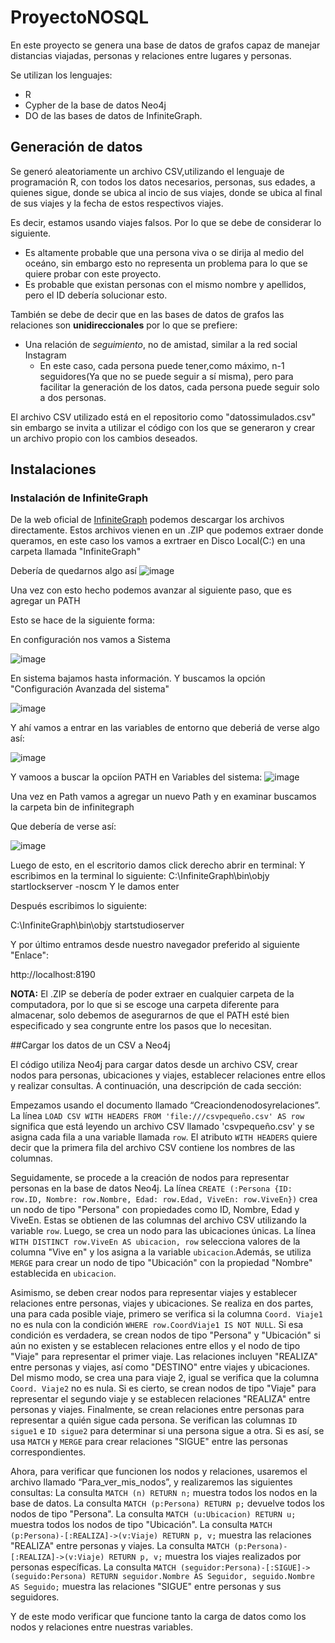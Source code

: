 # ProyectoNOSQL
En este proyecto se genera una base de datos de grafos capaz de manejar distancias viajadas, personas y relaciones entre lugares y personas.

Se utilizan los lenguajes:
* R
* Cypher de la base de datos Neo4j
* DO de las bases de datos de InfiniteGraph.

## Generación de datos
Se generó aleatoriamente un archivo CSV,utilizando el lenguaje de programación R, con todos los datos necesarios, personas, sus edades, a quienes sigue, donde se ubica al incio de sus viajes, donde se ubica al final de sus viajes y la fecha de estos respectivos viajes. 

Es decir, estamos usando viajes falsos. Por lo que se debe de considerar lo siguiente. 
 * Es altamente probable que una persona viva o se dirija al medio del oceáno, sin embargo esto no representa un problema para lo que se quiere probar con este proyecto.
 * Es probable que existan personas con el mismo nombre y apellidos, pero el ID debería solucionar esto.

También se debe de decir que en las bases de datos de grafos las relaciones son **unidireccionales** por lo que se prefiere:
* Una relación de *seguimiento*, no de amistad, similar a la red social Instagram
  * En este caso, cada persona puede tener,como máximo, n-1 seguidores(Ya que no se puede seguir a sí misma), pero para facilitar la generación de los datos, cada persona puede seguir solo a dos personas.

El archivo CSV utilizado está en el repositorio como "datossimulados.csv" sin embargo se invita a utilizar el código con los que se generaron y crear un archivo propio con los cambios deseados. 

## Instalaciones 

### Instalación de InfiniteGraph

De la web oficial de [InfiniteGraph](https://infinitegraph.com/free-download/) podemos descargar los archivos directamente. Estos archivos vienen en un .ZIP que podemos extraer donde queramos, en este caso los vamos a exrtraer en Disco Local(C:) en una carpeta llamada "InfiniteGraph"

Debería de quedarnos algo así
![image](https://github.com/dsbj2806/ProyectoNOSQL/assets/144052489/94d5c9b1-0ce5-4bcd-833f-e4dbe3df256d)

Una vez con esto hecho podemos avanzar al siguiente paso, que es agregar un PATH

Esto se hace de la siguiente forma:

En configuración nos vamos a Sistema 

![image](https://github.com/dsbj2806/ProyectoNOSQL/assets/144052489/ff41334e-b69f-413d-a6a8-f681694453d1)

En sistema bajamos hasta información. 
Y buscamos la opción "Configuración Avanzada del sistema"

![image](https://github.com/dsbj2806/ProyectoNOSQL/assets/144052489/fc859826-131b-4945-b542-b9dea52642a5)

Y ahí vamos a entrar en las variables de entorno que deberiá de verse algo así: 

![image](https://github.com/dsbj2806/ProyectoNOSQL/assets/144052489/03c7f05c-d829-41d3-ac41-b5a704dd3a7f)

Y vamoos a buscar la opciíon PATH en Variables del sistema: 
![image](https://github.com/dsbj2806/ProyectoNOSQL/assets/144052489/2a606d53-d768-4867-936c-95fbad306f04)

Una vez en Path vamos a agregar un nuevo Path y en examinar buscamos la carpeta bin de infinitegraph

Que debería de verse así: 

![image](https://github.com/dsbj2806/ProyectoNOSQL/assets/144052489/b53c64fa-2efe-4f87-bb36-4924fac5d1ae)

Luego de esto, en el escritorio damos click derecho abrir en terminal:
Y escribimos en la terminal lo siguiente: 
C:\InfiniteGraph\bin\objy startlockserver -noscm 
Y le damos enter 

Después escribimos lo siguiente: 

C:\InfiniteGraph\bin\objy startstudioserver

Y por último entramos desde nuestro navegador preferido al siguiente "Enlace": 

http://localhost:8190 


**NOTA:** El .ZIP se debería de poder extraer en cualquier carpeta de la computadora, por lo que si se escoge una carpeta diferente para almacenar, solo debemos de asegurarnos de que el PATH esté bien especificado y sea congrunte entre los pasos que lo necesitan. 

##Cargar los datos de un CSV a Neo4j

El código utiliza Neo4j para cargar datos desde un archivo CSV, crear nodos para personas, ubicaciones y viajes, establecer relaciones entre ellos y realizar consultas. A continuación, una descripción de cada sección:

Empezamos usando el documento llamado “Creaciondenodosyrelaciones”. La línea `LOAD CSV WITH HEADERS FROM 'file:///csvpequeño.csv' AS row` significa que está leyendo un archivo CSV llamado 'csvpequeño.csv' y se asigna cada fila a una variable llamada `row`. El atributo `WITH HEADERS` quiere decir que la primera fila del archivo CSV contiene los nombres de las columnas.

Seguidamente, se procede a la creación de nodos para representar personas en la base de datos Neo4j. La línea `CREATE (:Persona {ID: row.ID, Nombre: row.Nombre, Edad: row.Edad, ViveEn: row.ViveEn})` crea un nodo de tipo "Persona" con propiedades como ID, Nombre, Edad y ViveEn. Estas se obtienen de las columnas del archivo CSV utilizando la variable `row`.
Luego, se crea un nodo para las ubicaciones únicas. La línea `WITH DISTINCT row.ViveEn AS ubicacion, row` selecciona valores de la columna "Vive en" y los asigna a la variable `ubicacion`.Además, se utiliza `MERGE` para crear un nodo de tipo "Ubicación" con la propiedad "Nombre" establecida en `ubicacion`.

Asimismo, se deben crear nodos para representar viajes y establecer relaciones entre personas, viajes y ubicaciones. Se realiza en dos partes, una para cada posible viaje, primero se verifica si la columna `Coord. Viaje1` no es nula con la condición `WHERE row.CoordViaje1 IS NOT NULL`. Si esa condición es verdadera, se crean nodos de tipo "Persona" y "Ubicación" si aún no existen y se establecen relaciones entre ellos y el nodo de tipo "Viaje" para representar el primer viaje. Las relaciones incluyen "REALIZA" entre personas y viajes, así como "DESTINO" entre viajes y ubicaciones. Del mismo modo, se crea una para viaje 2, igual se verifica que la columna `Coord. Viaje2` no es nula. Si es cierto, se crean nodos de tipo "Viaje" para representar el segundo viaje y se establecen relaciones "REALIZA" entre personas y viajes.
Finalmente, se crean relaciones entre personas para representar a quién sigue cada persona. Se verifican las columnas `ID sigue1` e `ID sigue2` para determinar si una persona sigue a otra. Si es así, se usa `MATCH` y `MERGE` para crear relaciones "SIGUE" entre las personas correspondientes.

Ahora, para verificar que funcionen los nodos y relaciones, usaremos el archivo llamado “Para_ver_mis_nodos”, y realizaremos las siguientes consultas:
La consulta `MATCH (n) RETURN n;` muestra todos los nodos en la base de datos.
La consulta `MATCH (p:Persona) RETURN p;` devuelve todos los nodos de tipo "Persona".
La consulta `MATCH (u:Ubicacion) RETURN u;` muestra todos los nodos de tipo "Ubicación".
La consulta `MATCH (p:Persona)-[:REALIZA]->(v:Viaje) RETURN p, v;` muestra las relaciones "REALIZA" entre personas y viajes.
La consulta `MATCH (p:Persona)-[:REALIZA]->(v:Viaje) RETURN p, v;` muestra los viajes realizados por personas específicas.
La consulta `MATCH (seguidor:Persona)-[:SIGUE]->(seguido:Persona) RETURN seguidor.Nombre AS Seguidor, seguido.Nombre AS Seguido;` muestra las relaciones "SIGUE" entre personas y sus seguidores.

Y de este modo verificar que funcione tanto la carga de datos como los nodos y relaciones entre nuestras variables.


